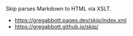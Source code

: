 Skip parses Markdown to HTML via XSLT.

- https://gregabbott.pages.dev/skip/index.xml
- https://gregabbott.github.io/skip/
